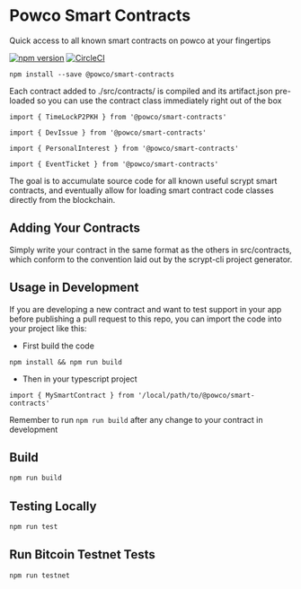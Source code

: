 # Powco Smart Contracts

Quick access to all known smart contracts on powco at your fingertips

[![npm version](https://badge.fury.io/js/@powco%2Fsmart-contracts.svg)](https://badge.fury.io/js/@powco%2Fsmart-contracts)
[![CircleCI](https://circleci.com/gh/pow-co/smart-contracts.svg?style=svg)](https://circleci.com/gh/pow-co/smart-contracts)

```
npm install --save @powco/smart-contracts
```

Each contract added to ./src/contracts/ is compiled and its artifact.json pre-loaded
so you can use the contract class immediately right out of the box

```
import { TimeLockP2PKH } from '@powco/smart-contracts'

import { DevIssue } from '@powco/smart-contracts'

import { PersonalInterest } from '@powco/smart-contracts'

import { EventTicket } from '@powco/smart-contracts'

```

The goal is to accumulate source code for all known useful scrypt smart contracts,
and eventually allow for loading smart contract code classes directly from the
blockchain.

## Adding Your Contracts

Simply write your contract in the same format as the others in src/contracts, which
conform to the convention laid out by the scrypt-cli project generator.

## Usage in Development

If you are developing a new contract and want to test support in your app before
publishing a pull request to this repo, you can import the code into your project like
this:

- First build the code

`npm install && npm run build`

- Then in your typescript project

```
import { MySmartContract } from '/local/path/to/@powco/smart-contracts'

```

Remember to run `npm run build` after any change to your contract in development

## Build

```sh
npm run build
```

## Testing Locally

```sh
npm run test
```

## Run Bitcoin Testnet Tests

```sh
npm run testnet
```
